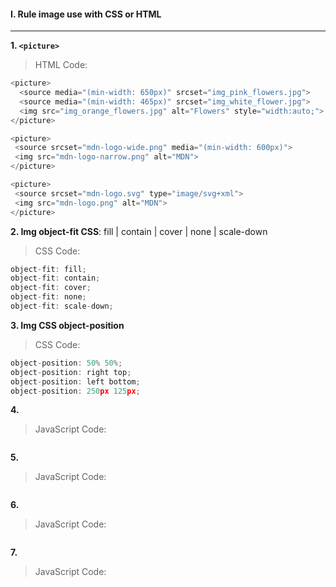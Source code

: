 #### I. Rule image use with CSS or HTML
---

**1. ```<picture>```**

>HTML Code:
```javascript
<picture>
  <source media="(min-width: 650px)" srcset="img_pink_flowers.jpg">
  <source media="(min-width: 465px)" srcset="img_white_flower.jpg">
  <img src="img_orange_flowers.jpg" alt="Flowers" style="width:auto;">
</picture>
```

```javascript
<picture>
 <source srcset="mdn-logo-wide.png" media="(min-width: 600px)">
 <img src="mdn-logo-narrow.png" alt="MDN">
</picture>
```

```javascript
​<picture>
 <source srcset="mdn-logo.svg" type="image/svg+xml">
 <img src="mdn-logo.png" alt="MDN">
</picture>
```

**2. Img object-fit CSS**: fill | contain | cover | none | scale-down

>CSS Code:
```javascript
object-fit: fill;
object-fit: contain;
object-fit: cover;
object-fit: none;
object-fit: scale-down;
```

**3. Img CSS object-position**

>CSS Code:
```javascript
object-position: 50% 50%;
object-position: right top;
object-position: left bottom;
object-position: 250px 125px;
```

**4. <img>**

>JavaScript Code:
```javascript

```

**5. <img>**

>JavaScript Code:
```javascript

```

**6. <img>**

>JavaScript Code:
```javascript

```

**7. <img>**

>JavaScript Code:
```javascript

```